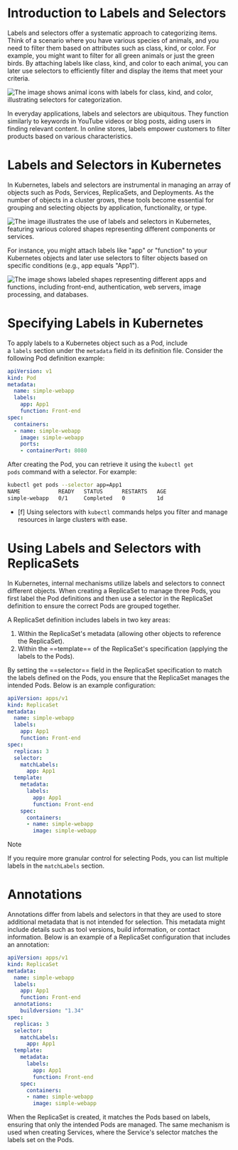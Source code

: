 # Introduction to Labels and Selectors

Labels and selectors offer a systematic approach to categorizing items. Think of a scenario where you have various species of animals, and you need to filter them based on attributes such as class, kind, or color. For example, you might want to filter for all green animals or just the green birds. By attaching labels like class, kind, and color to each animal, you can later use selectors to efficiently filter and display the items that meet your criteria.

![The image shows animal icons with labels for class, kind, and color, illustrating selectors for categorization.](https://kodekloud.com/kk-media/image/upload/v1752869891/notes-assets/images/CKA-Certification-Course-Certified-Kubernetes-Administrator-Labels-and-Selectors/frame_70.jpg)

In everyday applications, labels and selectors are ubiquitous. They function similarly to keywords in YouTube videos or blog posts, aiding users in finding relevant content. In online stores, labels empower customers to filter products based on various characteristics.

# Labels and Selectors in Kubernetes

In Kubernetes, labels and selectors are instrumental in managing an array of objects such as Pods, Services, ReplicaSets, and Deployments. As the number of objects in a cluster grows, these tools become essential for grouping and selecting objects by application, functionality, or type.

![The image illustrates the use of labels and selectors in Kubernetes, featuring various colored shapes representing different components or services.](https://kodekloud.com/kk-media/image/upload/v1752869893/notes-assets/images/CKA-Certification-Course-Certified-Kubernetes-Administrator-Labels-and-Selectors/frame_140.jpg)

For instance, you might attach labels like "app" or "function" to your Kubernetes objects and later use selectors to filter objects based on specific conditions (e.g., app equals "App1").

![The image shows labeled shapes representing different apps and functions, including front-end, authentication, web servers, image processing, and databases.](https://kodekloud.com/kk-media/image/upload/v1752869894/notes-assets/images/CKA-Certification-Course-Certified-Kubernetes-Administrator-Labels-and-Selectors/frame_160.jpg)

# Specifying Labels in Kubernetes

To apply labels to a Kubernetes object such as a Pod, include a `labels` section under the `metadata` field in its definition file. Consider the following Pod definition example:

```yaml
apiVersion: v1
kind: Pod
metadata:
  name: simple-webapp
  labels:
    app: App1
    function: Front-end
spec:
  containers:
  - name: simple-webapp
    image: simple-webapp
    ports:
    - containerPort: 8080
```

After creating the Pod, you can retrieve it using the `kubectl get pods` command with a selector. For example:

```bash
kubectl get pods --selector app=App1
NAME            READY   STATUS      RESTARTS   AGE
simple-webapp   0/1     Completed   0          1d
```

 - [f] Using selectors with `kubectl` commands helps you filter and manage resources in large clusters with ease.

# Using Labels and Selectors with ReplicaSets

In Kubernetes, internal mechanisms utilize labels and selectors to connect different objects. When creating a ReplicaSet to manage three Pods, you first label the Pod definitions and then use a selector in the ReplicaSet definition to ensure the correct Pods are grouped together.

A ReplicaSet definition includes labels in two key areas:

1. Within the ReplicaSet's metadata (allowing other objects to reference the ReplicaSet).
2. Within the ==template== of the ReplicaSet's specification (applying the labels to the Pods).

By setting the ==selector== field in the ReplicaSet specification to match the labels defined on the Pods, you ensure that the ReplicaSet manages the intended Pods. Below is an example configuration:

```yaml
apiVersion: apps/v1
kind: ReplicaSet
metadata:
  name: simple-webapp
  labels:
    app: App1
    function: Front-end
spec:
  replicas: 3
  selector:
    matchLabels:
      app: App1
  template:
    metadata:
      labels:
        app: App1
        function: Front-end
    spec:
      containers:
      - name: simple-webapp
        image: simple-webapp
```


> [!Note]
If you require more granular control for selecting Pods, you can list multiple labels in the `matchLabels` section.

# Annotations

Annotations differ from labels and selectors in that they are used to store additional metadata that is not intended for selection. This metadata might include details such as tool versions, build information, or contact information. Below is an example of a ReplicaSet configuration that includes an annotation:

```yaml
apiVersion: apps/v1
kind: ReplicaSet
metadata:
  name: simple-webapp
  labels:
    app: App1
    function: Front-end
  annotations:
    buildversion: "1.34"
spec:
  replicas: 3
  selector:
    matchLabels:
      app: App1
  template:
    metadata:
      labels:
        app: App1
        function: Front-end
    spec:
      containers:
      - name: simple-webapp
        image: simple-webapp
```

When the ReplicaSet is created, it matches the Pods based on labels, ensuring that only the intended Pods are managed. The same mechanism is used when creating Services, where the Service's selector matches the labels set on the Pods.